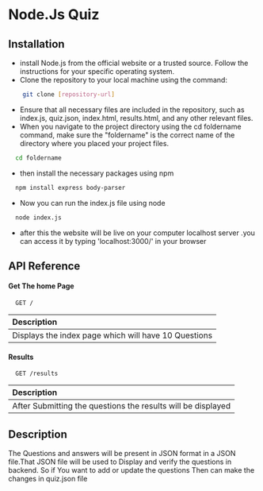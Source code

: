 
# Node.Js Quiz





## Installation

* install Node.js from the official website or a trusted source. Follow the instructions for your specific operating system.
* Clone the repository to your local machine using the command:
```bash
    git clone [repository-url]
```
* Ensure that all necessary files are included in the repository, such as index.js, quiz.json, index.html, results.html, and any other relevant files.
* When you navigate to the project directory using the cd foldername command, make sure the "foldername" is the correct name of the directory where you placed your project files.
```bash
  cd foldername
```
* then install the necessary packages using npm
```bash
  npm install express body-parser
```
* Now you can run the index.js file using node
```bash
  node index.js
```
* after this the website will be live on your computer localhost server .you can access it by typing 'localhost:3000/' in your browser

    
## API Reference

#### Get The home Page

```http
  GET /
```

| Description                |
| :------------------------- |
| Displays the index page which will have 10 Questions|

#### Results

```http
  GET /results
```

| Description                |
| :------------------------- |
| After Submitting the questions the results will be displayed|







## Description

The Questions and answers will be present in JSON format in a JSON file.That JSON file will be used to Display and verify the questions in backend.
So if You want to add or update the questions Then can make the changes in quiz.json file




